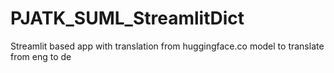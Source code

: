 # PJATK_SUML_StreamlitDict
Streamlit based app with translation from huggingface.co model to translate from eng to de

